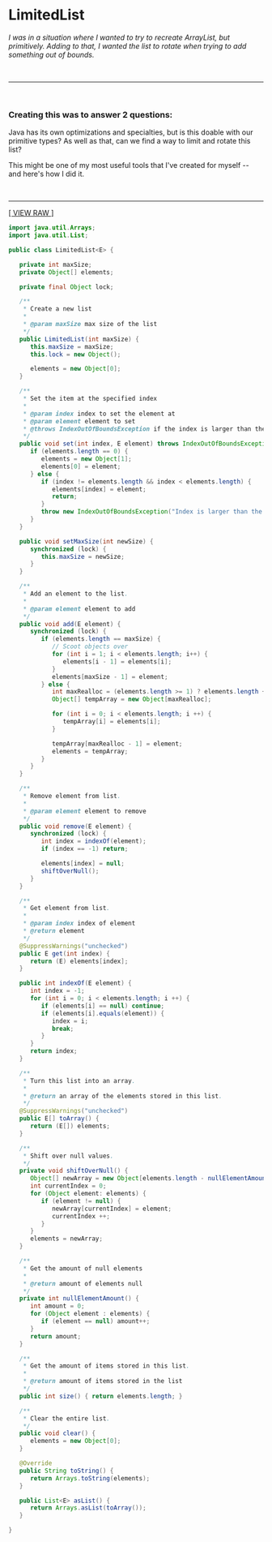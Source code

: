 # LimitedList

*I was in a situation where I wanted to try to recreate ArrayList, but primitively. Adding to that, I wanted the list to rotate when trying to add something out of bounds.*

<br />
<hr />
<br />

### Creating this was to answer 2 questions:
Java has its own optimizations and specialties, but is this doable with our primitive types? As well as that, can we find a way to limit and rotate this list?

This might be one of my most useful tools that I've created for myself -- and here's how I did it.

<br />
<hr />

<a href="https://raw.githubusercontent.com/bfu4/TeleportQueue/master/src/main/java/com/github/bfu4/teleportqueue/abs/LimitedList.java" target="_blank" class="is-18">[ VIEW RAW ]</a>
```java
import java.util.Arrays;
import java.util.List;

public class LimitedList<E> {

   private int maxSize;
   private Object[] elements;

   private final Object lock;

   /**
    * Create a new list
    *
    * @param maxSize max size of the list
    */
   public LimitedList(int maxSize) {
      this.maxSize = maxSize;
      this.lock = new Object();

      elements = new Object[0];
   }

   /**
    * Set the item at the specified index
    *
    * @param index index to set the element at
    * @param element element to set
    * @throws IndexOutOfBoundsException if the index is larger than the dynamic {@link LimitedList#size()}
    */
   public void set(int index, E element) throws IndexOutOfBoundsException {
      if (elements.length == 0) {
         elements = new Object[1];
         elements[0] = element;
      } else {
         if (index != elements.length && index < elements.length) {
            elements[index] = element;
            return;
         }
         throw new IndexOutOfBoundsException("Index is larger than the current length of the dynamic LimitedList!");
      }
   }

   public void setMaxSize(int newSize) {
      synchronized (lock) {
         this.maxSize = newSize;
      }
   }

   /**
    * Add an element to the list.
    *
    * @param element element to add
    */
   public void add(E element) {
      synchronized (lock) {
         if (elements.length == maxSize) {
            // Scoot objects over
            for (int i = 1; i < elements.length; i++) {
               elements[i - 1] = elements[i];
            }
            elements[maxSize - 1] = element;
         } else {
            int maxRealloc = (elements.length >= 1) ? elements.length + 1 : 1;
            Object[] tempArray = new Object[maxRealloc];

            for (int i = 0; i < elements.length; i ++) {
               tempArray[i] = elements[i];
            }

            tempArray[maxRealloc - 1] = element;
            elements = tempArray;
         }
      }
   }

   /**
    * Remove element from list.
    *
    * @param element element to remove
    */
   public void remove(E element) {
      synchronized (lock) {
         int index = indexOf(element);
         if (index == -1) return;

         elements[index] = null;
         shiftOverNull();
      }
   }

   /**
    * Get element from list.
    *
    * @param index index of element
    * @return element
    */
   @SuppressWarnings("unchecked")
   public E get(int index) {
      return (E) elements[index];
   }

   public int indexOf(E element) {
      int index = -1;
      for (int i = 0; i < elements.length; i ++) {
         if (elements[i] == null) continue;
         if (elements[i].equals(element)) {
            index = i;
            break;
         }
      }
      return index;
   }

   /**
    * Turn this list into an array.
    *
    * @return an array of the elements stored in this list.
    */
   @SuppressWarnings("unchecked")
   public E[] toArray() {
      return (E[]) elements;
   }

   /**
    * Shift over null values.
    */
   private void shiftOverNull() {
      Object[] newArray = new Object[elements.length - nullElementAmount()];
      int currentIndex = 0;
      for (Object element: elements) {
         if (element != null) {
            newArray[currentIndex] = element;
            currentIndex ++;
         }
      }
      elements = newArray;
   }

   /**
    * Get the amount of null elements
    *
    * @return amount of elements null
    */
   private int nullElementAmount() {
      int amount = 0;
      for (Object element : elements) {
         if (element == null) amount++;
      }
      return amount;
   }

   /**
    * Get the amount of items stored in this list.
    *
    * @return amount of items stored in the list
    */
   public int size() { return elements.length; }

   /**
    * Clear the entire list.
    */
   public void clear() {
      elements = new Object[0];
   }

   @Override
   public String toString() {
      return Arrays.toString(elements);
   }

   public List<E> asList() {
      return Arrays.asList(toArray());
   }

}
```

